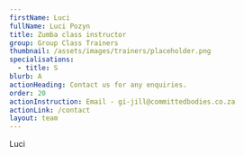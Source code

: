 ```yaml
---
firstName: Luci
fullName: Luci Pozyn
title: Zumba class instructor
group: Group Class Trainers
thumbnail: /assets/images/trainers/placeholder.png
specialisations:
  - title: S
blurb: A
actionHeading: Contact us for any enquiries.
order: 20
actionInstruction: Email - gi-jill@committedbodies.co.za
actionLink: /contact
layout: team
---
```

Luci